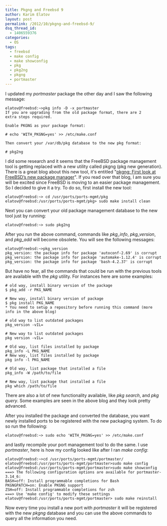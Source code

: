 ```yaml
---
title: Pkgng and Freebsd 9
author: Karim Elatov
layout: post
permalink: /2012/10/pkgng-and-freebsd-9/
dsq_thread_id:
  - 1406559376
categories:
  - OS
tags:
  - freebsd
  - make config
  - make showconfig
  - pkg
  - pkg2ng
  - pkgng
  - portmaster
---
```

I updated my *portmaster* package the other day and I saw the following message:

	  
	elatov@freebsd:~>pkg info -D -x portmaster  
	If you are upgrading from the old package format, there are 2  
	extra steps required.
	
	Enable PKGNG as your package format:
	
	# echo 'WITH_PKGNG=yes' >> /etc/make.conf
	
	Then convert your /var/db/pkg database to the new pkg format:
	
	# pkg2ng
	
	

I did some research and it seems that the FreeBSD package management tool is getting replaced with a new utility called pkgng (pkg new generation). There is a great blog about this new tool, it's entitled "<a href="http://mebsd.com/make-build-your-freebsd-word/pkgng-first-look-at-freebsds-new-package-manager.html" onclick="javascript:_gaq.push(['_trackEvent','outbound-article','http://mebsd.com/make-build-your-freebsd-word/pkgng-first-look-at-freebsds-new-package-manager.html']);">pkgng: First look at FreeBSD’s new package manager</a>". If you read over that blog, I am sure you will be excited since FreeBSD is moving to an easier package management. So I decided to give it a try. To do so, first install the new tool:

	  
	elatov@freebsd:~> cd /usr/ports/ports-mgmt/pkg  
	elatov@freebsd:/usr/ports/ports-mgmt/pkg> sudo make install clean  
	

Next you can convert your old package management database to the new tool just by running:

	  
	elatov@freebsd:~> sudo pkg2ng  
	

After you run the above command, commands like *pkg_info*, *pkg_version*, and *pkg_add* will become obsolete. You will see the following messages:

	  
	elatov@freebsd:~>pkg_version  
	pkg_version: the package info for package 'autoconf-2.69' is corrupt  
	pkg_version: the package info for package 'automake-1.12.4' is corrupt  
	pkg_version: the package info for package 'bash-4.2.37' is corrupt  
	

But have no fear, all the commands that could be run with the previous tools are available with the *pkg* utility. For instances here are some examples:

	  
	# old way, install binary version of the package  
	$ pkg_add -r PKG_NAME
	
	# New way, install binary version of package  
	$ pkg install PKG_NAME  
	* You need to setup a repository before running this command (more info in the above blog)
	
	# old way to list outdated packages  
	pkg_version -vIL=
	
	# New way to list outdated packages  
	pkg version -vIL=
	
	# Old way, list files installed by package  
	pkg_info -L PKG_NAME  
	# New way, list files installed by package  
	pkg info -l PKG_NAME
	
	# Old way, list package that installed a file  
	pkg_info -W /path/to/file
	
	# New way, list package that installed a file  
	pkg which /path/to/file  
	

There are also a lot of new functionality available, like *pkg search*, and *pkg query*. Some examples are seen in the above blog and they look pretty advanced. 

After you installed the package and converted the database, you want newly installed ports to be registered with the new packaging system. To do so run the following:

	  
	elatov@freebsd:~> sudo echo 'WITH_PKGNG=yes' >> /etc/make.conf  
	

and lastly recompile your port management tool to do the same. I use *portmaster*, here is how my config looked like after I ran *make config*:

	  
	elatov@freebsd:~>cd /usr/ports/ports-mgmt/portmaster/  
	elatov@freebsd:/usr/ports/ports-mgmt/portmaster>sudo make config  
	elatov@freebsd:/usr/ports/ports-mgmt/portmaster>sudo make showconfig  
	===> The following configuration options are available for portmaster-3.14_6:  
	BASH=off: Install programmable completions for Bash  
	PKGNGPATCH=on: Enable PKGNG support  
	ZSH=off: Install programmable completions for zsh  
	===> Use 'make config' to modify these settings  
	elatov@freebsd:/usr/ports/ports-mgmt/portmaster> sudo make reinstall  
	

Now every time you install a new port with *portmaster* it will be registered with the new *pkgng* database and you can use the above commands to query all the information you need.

